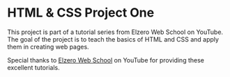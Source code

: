 # HTML & CSS Project One

This project is part of a tutorial series from Elzero Web School on YouTube. The goal of the project is to teach the basics of HTML and CSS and apply them in creating web pages.

Special thanks to [Elzero Web School](https://www.youtube.com/@ElzeroWebSchool) on YouTube for providing these excellent tutorials.

